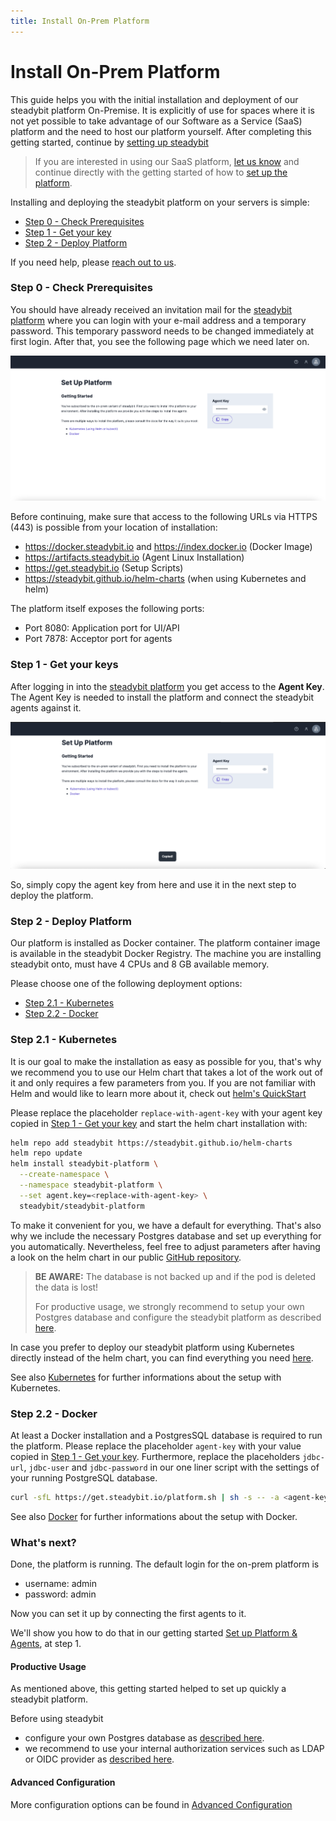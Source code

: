 ```yaml
---
title: Install On-Prem Platform
---
```


# Install On-Prem Platform

This guide helps you with the initial installation and deployment of our steadybit platform On-Premise. It is explicitly of use for spaces where it is not yet possible to take advantage of our Software as a Service (SaaS) platform and the need to host our platform yourself. After completing this getting started, continue by [setting up steadybit](../../install-configure/10-set-up-platform-agents/)

> If you are interested in using our SaaS platform, [let us know](https://www.steadybit.com/request-demo) and continue directly with the getting started of how to [set up the platform](../../install-configure/10-set-up-platform-agents/).

Installing and deploying the steadybit platform on your servers is simple:

* [Step 0 - Check Prerequisites](./#step-0---check-prerequisites)
* [Step 1 - Get your key](./#step-1---get-your-keys)
* [Step 2 - Deploy Platform](./#step-2---deploy-platform)

If you need help, please [reach out to us](https://www.steadybit.com/contact).

### Step 0 - Check Prerequisites

You should have already received an invitation mail for the [steadybit platform](https://platform.steadybit.io/) where you can login with your e-mail address and a temporary password. This temporary password needs to be changed immediately at first login. After that, you see the following page which we need later on.

![Get your keys](step0-onprem.png)

Before continuing, make sure that access to the following URLs via HTTPS (443) is possible from your location of installation:

* https://docker.steadybit.io and https://index.docker.io (Docker Image)
* https://artifacts.steadybit.io (Agent Linux Installation)
* https://get.steadybit.io (Setup Scripts)
* https://steadybit.github.io/helm-charts (when using Kubernetes and helm)

The platform itself exposes the following ports:

* Port 8080: Application port for UI/API
* Port 7878: Acceptor port for agents

### Step 1 - Get your keys

After logging in into the [steadybit platform](https://platform.steadybit.io/) you get access to the **Agent Key**. The Agent Key is needed to install the platform and connect the steadybit agents against it.

![Get your keys](step1-get-your-keys.png)

So, simply copy the agent key from here and use it in the next step to deploy the platform.

### Step 2 - Deploy Platform

Our platform is installed as Docker container. The platform container image is available in the steadybit Docker Registry. The machine you are installing steadybit onto, must have 4 CPUs and 8 GB available memory.

Please choose one of the following deployment options:

* [Step 2.1 - Kubernetes](./#step2.1-kubernetes)
* [Step 2.2 - Docker](./#step2.1-docker)

### Step 2.1 - Kubernetes

It is our goal to make the installation as easy as possible for you, that's why we recommend you to use our Helm chart that takes a lot of the work out of it and only requires a few parameters from you. If you are not familiar with Helm and would like to learn more about it, check out [helm's QuickStart](https://helm.sh/docs/intro/quickstart/)

Please replace the placeholder `replace-with-agent-key` with your agent key copied in [Step 1 - Get your key](./#step-1---getyourkey) and start the helm chart installation with:

```bash
helm repo add steadybit https://steadybit.github.io/helm-charts
helm repo update
helm install steadybit-platform \
  --create-namespace \
  --namespace steadybit-platform \
  --set agent.key=<replace-with-agent-key> \
  steadybit/steadybit-platform
```

To make it convenient for you, we have a default for everything. That's also why we include the necessary Postgres database and set up everything for you automatically. Nevertheless, feel free to adjust parameters after having a look on the helm chart in our public [GitHub repository](https://github.com/steadybit/helm-charts/tree/master/charts/steadybit-platform).

> **BE AWARE:** The database is not backed up and if the pod is deleted the data is lost!
>
> For productive usage, we strongly recommend to setup your own Postgres database and configure the steadybit platform as described [here](../../40-install-platform/30-advanced-configuration/).

In case you prefer to deploy our steadybit platform using Kubernetes directly instead of the helm chart, you can find everything you need [here](../../40-install-platform/20-k8s/#deploytheplatformusingkubectl).

See also [Kubernetes](../../install-configure/40-install-platform/20-k8s/) for further informations about the setup with Kubernetes.

### Step 2.2 - Docker

At least a Docker installation and a PostgresSQL database is required to run the platform. Please replace the placeholder `agent-key` with your value copied in [Step 1 - Get your key](./#step-1---getyourkey). Furthermore, replace the placeholders `jdbc-url`, `jdbc-user` and `jdbc-password` in our one liner script with the settings of your running PostgreSQL database.

```bash
curl -sfL https://get.steadybit.io/platform.sh | sh -s -- -a <agent-key> -d <jdbc-url> -e <jdbc-user> -f <jdbc-password>
```

See also [Docker](../../install-configure/40-install-platform/10-docker/) for further informations about the setup with Docker.

### What's next?

Done, the platform is running. The default login for the on-prem platform is

* username: admin
* password: admin

Now you can set it up by connecting the first agents to it.

We'll show you how to do that in our getting started [Set up Platform & Agents](../../install-configure/10-set-up-platform-agents/#step-1---install-agents), at step 1.

#### Productive Usage

As mentioned above, this getting started helped to set up quickly a steadybit platform.

Before using steadybit

* configure your own Postgres database as [described here](../../40-install-platform/30-advanced-configuration/).
* we recommend to use your internal authorization services such as LDAP or OIDC provider as [described here](../../40-install-platform/10-docker/#externalldap).

#### Advanced Configuration

More configuration options can be found in [Advanced Configuration](../../install-configure/40-install-platform/30-advanced-configuration/)
